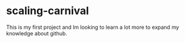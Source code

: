 # scaling-carnival
This is my first project and Im looking to learn a lot more to expand my knowledge about github.

